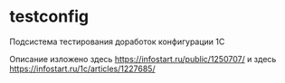 # testconfig
Подсистема тестирования доработок конфигурации 1С

Описание изложено здесь https://infostart.ru/public/1250707/ и здесь https://infostart.ru/1c/articles/1227685/
